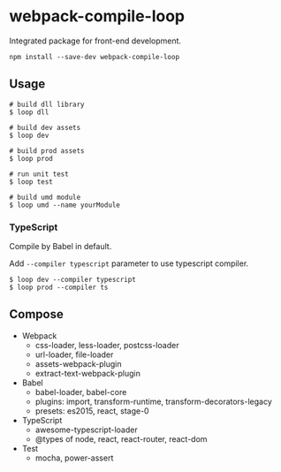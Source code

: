 # webpack-compile-loop

Integrated package for front-end development.

```shell
npm install --save-dev webpack-compile-loop
```

## Usage

```shell
# build dll library
$ loop dll

# build dev assets
$ loop dev

# build prod assets
$ loop prod

# run unit test
$ loop test

# build umd module
$ loop umd --name yourModule
```

### TypeScript

Compile by Babel in default.

Add `--compiler typescript` parameter to use typescript compiler.

```shell
$ loop dev --compiler typescript
$ loop prod --compiler ts
```

## Compose

- Webpack
  - css-loader, less-loader, postcss-loader
  - url-loader, file-loader
  - assets-webpack-plugin
  - extract-text-webpack-plugin
- Babel
  - babel-loader, babel-core
  - plugins: import, transform-runtime, transform-decorators-legacy
  - presets: es2015, react, stage-0
- TypeScript
  - awesome-typescript-loader
  - @types of node, react, react-router, react-dom
- Test
  - mocha, power-assert
